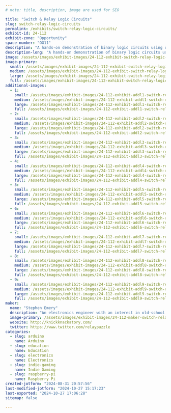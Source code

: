 ```yaml
---
# note: title, description, image are used for SEO

title: "Switch & Relay Logic Circuits"
slug: switch-relay-logic-circuits
permalink: /exhibits/switch-relay-logic-circuits/
exhibit-id: 24-112
exhibit-zone: "Opportunity"
space-number: "OG11"
description: "A hands-on demonstration of binary logic circuits using only switches and relays. "
description-long: "A hands-on demonstration of binary logic circuits using only switches and relays. Circuits available for attendees to play with include a reconfigurable logic gate, a four-bit adder, a four-bit counter, river-crossing puzzles, and Ring the Bell, an IoT arcade machine based on the Chinese Ring Puzzle. Ring the Bell now has four levels of difficulty: players will be able to solve it by turning on four, five, six, or seven lights."
image: /assets/images/exhibit-images/24-112-exhibit-switch-relay-logic-circuits-emery-adder-inside-1-1024x768-large.png
image-primary: 
  small: /assets/images/exhibit-images/24-112-exhibit-switch-relay-logic-circuits-emery-adder-inside-1-1024x768-small.png
  medium: /assets/images/exhibit-images/24-112-exhibit-switch-relay-logic-circuits-emery-adder-inside-1-1024x768-medium.png
  large: /assets/images/exhibit-images/24-112-exhibit-switch-relay-logic-circuits-emery-adder-inside-1-1024x768-large.png
  full: /assets/images/exhibit-images/24-112-exhibit-switch-relay-logic-circuits-emery-adder-inside-1-1024x768-full.png
additional-images: 
  - 1:
    small: /assets/images/exhibit-images/24-112-exhibit-addl1-switch-relay-logic-circuits-emery-adder-front-2-1024x768-small.png
    medium: /assets/images/exhibit-images/24-112-exhibit-addl1-switch-relay-logic-circuits-emery-adder-front-2-1024x768-medium.png
    large: /assets/images/exhibit-images/24-112-exhibit-addl1-switch-relay-logic-circuits-emery-adder-front-2-1024x768-large.png
    full: /assets/images/exhibit-images/24-112-exhibit-addl1-switch-relay-logic-circuits-emery-adder-front-2-1024x768-full.png
  - 2:
    small: /assets/images/exhibit-images/24-112-exhibit-addl2-switch-relay-logic-circuits-img-1440-small.JPG
    medium: /assets/images/exhibit-images/24-112-exhibit-addl2-switch-relay-logic-circuits-img-1440-medium.JPG
    large: /assets/images/exhibit-images/24-112-exhibit-addl2-switch-relay-logic-circuits-img-1440-large.JPG
    full: /assets/images/exhibit-images/24-112-exhibit-addl2-switch-relay-logic-circuits-img-1440-full.JPG
  - 3:
    small: /assets/images/exhibit-images/24-112-exhibit-addl3-switch-relay-logic-circuits-img-8483-small.JPG
    medium: /assets/images/exhibit-images/24-112-exhibit-addl3-switch-relay-logic-circuits-img-8483-medium.JPG
    large: /assets/images/exhibit-images/24-112-exhibit-addl3-switch-relay-logic-circuits-img-8483-large.JPG
    full: /assets/images/exhibit-images/24-112-exhibit-addl3-switch-relay-logic-circuits-img-8483-full.JPG
  - 4:
    small: /assets/images/exhibit-images/24-112-exhibit-addl4-switch-relay-logic-circuits-img-9076-small.JPG
    medium: /assets/images/exhibit-images/24-112-exhibit-addl4-switch-relay-logic-circuits-img-9076-medium.JPG
    large: /assets/images/exhibit-images/24-112-exhibit-addl4-switch-relay-logic-circuits-img-9076-large.JPG
    full: /assets/images/exhibit-images/24-112-exhibit-addl4-switch-relay-logic-circuits-img-9076-full.JPG
  - 5:
    small: /assets/images/exhibit-images/24-112-exhibit-addl5-switch-relay-logic-circuits-img-9078-small.JPG
    medium: /assets/images/exhibit-images/24-112-exhibit-addl5-switch-relay-logic-circuits-img-9078-medium.JPG
    large: /assets/images/exhibit-images/24-112-exhibit-addl5-switch-relay-logic-circuits-img-9078-large.JPG
    full: /assets/images/exhibit-images/24-112-exhibit-addl5-switch-relay-logic-circuits-img-9078-full.JPG
  - 6:
    small: /assets/images/exhibit-images/24-112-exhibit-addl6-switch-relay-logic-circuits-rtb-2018-full-1024x768-small.png
    medium: /assets/images/exhibit-images/24-112-exhibit-addl6-switch-relay-logic-circuits-rtb-2018-full-1024x768-medium.png
    large: /assets/images/exhibit-images/24-112-exhibit-addl6-switch-relay-logic-circuits-rtb-2018-full-1024x768-large.png
    full: /assets/images/exhibit-images/24-112-exhibit-addl6-switch-relay-logic-circuits-rtb-2018-full-1024x768-full.png
  - 7:
    small: /assets/images/exhibit-images/24-112-exhibit-addl7-switch-relay-logic-circuits-relaylogicgate-small.jpg
    medium: /assets/images/exhibit-images/24-112-exhibit-addl7-switch-relay-logic-circuits-relaylogicgate-medium.jpg
    large: /assets/images/exhibit-images/24-112-exhibit-addl7-switch-relay-logic-circuits-relaylogicgate-large.jpg
    full: /assets/images/exhibit-images/24-112-exhibit-addl7-switch-relay-logic-circuits-relaylogicgate-full.jpg
  - 8:
    small: /assets/images/exhibit-images/24-112-exhibit-addl8-switch-relay-logic-circuits-river-crossing-internal-1-1024x768-small.png
    medium: /assets/images/exhibit-images/24-112-exhibit-addl8-switch-relay-logic-circuits-river-crossing-internal-1-1024x768-medium.png
    large: /assets/images/exhibit-images/24-112-exhibit-addl8-switch-relay-logic-circuits-river-crossing-internal-1-1024x768-large.png
    full: /assets/images/exhibit-images/24-112-exhibit-addl8-switch-relay-logic-circuits-river-crossing-internal-1-1024x768-full.png
  - 9:
    small: /assets/images/exhibit-images/24-112-exhibit-addl9-switch-relay-logic-circuits-river-crossing-puzzles-3-1024x768-small.png
    medium: /assets/images/exhibit-images/24-112-exhibit-addl9-switch-relay-logic-circuits-river-crossing-puzzles-3-1024x768-medium.png
    large: /assets/images/exhibit-images/24-112-exhibit-addl9-switch-relay-logic-circuits-river-crossing-puzzles-3-1024x768-large.png
    full: /assets/images/exhibit-images/24-112-exhibit-addl9-switch-relay-logic-circuits-river-crossing-puzzles-3-1024x768-full.png
maker: 
  name: "Stephen Emery"
  description: "An electronics engineer with an interest in old-school switching logic."
  image-primary: /assets/images/exhibit-images/24-112-maker-switch-relay-logic-circuits-profile-pic-small-225x300-medium.jpg
  website: http://knickknackatory.com/
  twitter: https://www.twitter.com/relaypuzzle
categories: 
  - slug: arduino
    name: Arduino
  - slug: education
    name: Education
  - slug: electronics
    name: Electronics
  - slug: indie-gaming
    name: Indie Gaming
  - slug: raspberry-pi
    name: Raspberry Pi
created-jotform: "2024-08-31 20:57:56"
last-modified-jotform: "2024-10-27 15:17:23"
last-exported: "2024-10-27 17:06:28"
sitemap: false

---
```

